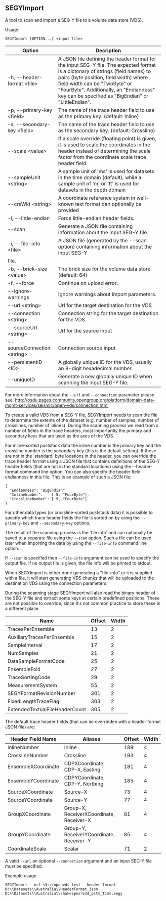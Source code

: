 ## SEGYImport

A tool to scan and import a SEG-Y file to a volume data store (VDS).

Usage:
```
SEGYImport [OPTION...] <input file>
```

| Option  | Decription |
|---------|------------|
| -h, --header-format \<file>       | A JSON file defining the header format for the input SEG-Y file. The expected format is a dictonary of strings (field names) to pairs (byte position, field width) where field width can be "TwoByte" or "FourByte". Additionally, an "Endianness" key can be specified as "BigEndian" or "LittleEndian". |
| -p, --primary-key \<field>        | The name of the trace header field to use as the primary key. (default: Inline) |
| -s, --secondary-key \<field>      | The name of the trace header field to use as the secondary key. (default: Crossline) |
|     --scale \<value>              | If a scale override (floating point) is given, it is used to scale the coordinates in the header instead of determining the scale factor from the coordinate scale trace header field. |
| --sampleUnit \<string>            | A sample unit of 'ms' is used for datasets in the time domain (default), while a sample unit of 'm' or 'ft' is used for datasets in the depth domain |
| --crsWkt \<string>                | A coordinate reference system in well-known text format can optionally be provided |
| -l, --little-endian               | Force little-endian header fields. |
|     --scan                        | Generate a JSON file containing information about the input SEG-Y file. |
| -i, --file-info \<file>           | A JSON file (generated by the --scan option) containing information about the input SEG-Y
file. |
| -b, --brick-size \<value>         | The brick size for the volume data store. (default: 64)
| -f, --force                       | Continue on upload error.
|     --ignore-warnings             | Ignore warnings about import parameters.
|     --url \<string>               | Url for the target destination for the VDS
|     --connection \<string>        | Connection string for the target destination for the VDS
|     --sourceUrl \<string>         | Url for the source input 
|     --sourceConnection \<string>  | Connection source input
|     --persistentID \<ID>          | A globally unique ID for the VDS, usually an 8-digit hexadecimal number.
|     --uniqueID                    | Generate a new globally unique ID when scanning the input SEG-Y file.

For more information about the ``--url`` and ``--connection`` parameter please see:
http://osdu.pages.community.opengroup.org/platform/domain-data-mgmt-services/seismic/open-vds/connection.html

To create a valid VDS from a SEG-Y file, SEGYImport needs to scan the file to
determine the extents of the dataset (e.g. number of samples, number of
crosslines, number of inlines). During the scanning process we read from a
number of fields in the trace headers, most importantly the primary and
secondary keys that are used as the axes of the VDS. 

For inline-sorted poststack data the inline number is the primary key and the
crossline number is the secondary key (this is the default setting). If these
are not in the 'standard' byte locations in the header, you can override the
trace header format using a JSON file that contains definitions of the SEG-Y
header fields (that are not in the standard locations) using the
--header-format command line option. You can also specify the header field
endianness in this file. This is an example of such a JSON file:

```
{
  "Endianness": "BigEndian",
  "InlineNumber":    [ 5, "FourByte"],
  "CrosslineNumber": [ 9, "FourByte"]
}
```

For other data types (or crossline-sorted poststack data) it is possible to
specify which trace header fields the file is sorted on by using the
`--primary-key` and `--secondary-key` options. 

  The result of the scanning process is the 'file info' and can optionally be
saved to a separate file using the `--scan` option. Such a file can be used
later when importing the data by using the
`--file-info` command line option.

If `--scan` is specified then `--file-info` argument can be used to specify the
output file. If no output file is given, the file info will be printed to
stdout.

When SEGYImport is either done generating a "file-info" or it is supplied with
a file, it will start generating VDS chunks that will be uploaded to the
destination VDS using the
connection parameters.

During the scanning stage SEGYImport will also read the binary header of the
SEG-Y file and extract some keys at certain predefined positions. These are not
possible to override, since it's not common practice to store these in a
different place.

| Name                           | Offset | Width |
|--------------------------------|--------|-------|
| TracesPerEnsemble              | 13     | 2     |
| AuxiliaryTracesPerEnsemble     | 15     | 2     |
| SampleInterval                 | 17     | 2     |
| NumSamples                     | 21     | 2     |
| DataSampleFormatCode           | 25     | 2     |
| EnsembleFold                   | 27     | 2     |
| TraceSortingCode               | 29     | 2     |
| MeasurementSystem              | 55     | 2     |
| SEGYFormatRevisionNumber       | 301    | 2     |
| FixedLengthTraceFlag           | 303    | 2     |
| ExtendedTextualFileHeaderCount | 305    | 2     |

The default trace header fields (that can be overridden with a header format JSON file) are:

| Header Field Name     | Aliases                                  | Offset | Width |
|-----------------------|------------------------------------------|--------|-------|
| InlineNumber          | Inline                                   | 189    | 4     |
| CrosslineNumber       | Crossline                                | 193    | 4     |
| EnsembleXCoordinate   | CDPXCoordinate, CDP-X, Easting           | 181    | 4     |
| EnsembleYCoordinate   | CDPYCoordinate, CDP-Y, Northing          | 185    | 4     |
| SourceXCoordinate     | Source-X                                 |  73    | 4     |
| SourceYCoordinate     | Source-Y                                 |  77    | 4     |
| GroupXCoordinate      | Group-X, ReceiverXCoordinate, Receiver-X |  81    | 4     |
| GroupYCoordinate      | Group-Y, ReceiverYCoordinate, Receiver-Y |  85    | 4     |
| CoordinateScale       | Scalar                                   |  71    | 2     |

A valid ``--url`` an optional ``--connection`` argument and an
input SEG-Y file must be specified.

Example usage:
```
SEGYImport --url s3://openvds-test --header-format D:\\Datasets\\Australia\\HeaderFormat.json D:\\Datasets\\Australia\\shakespeare3d_pstm_Time.segy
```
